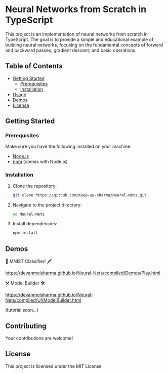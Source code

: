 # Neural Networks from Scratch in TypeScript

This project is an implementation of neural networks from scratch in TypeScript. The goal is to provide a simple and educational example of building neural networks, focusing on the fundamental concepts of forward and backward passes, gradient descent, and basic operations.

## Table of Contents

- [Getting Started](#getting-started)
  - [Prerequisites](#prerequisites)
  - [Installation](#installation)
- [Usage](#usage)
- [Demos](#demos)
- [License](#license)

## Getting Started
   
### Prerequisites

Make sure you have the following installed on your machine:

- [Node.js](https://nodejs.org/)
- [npm](https://www.npmjs.com/) (comes with Node.js)

### Installation

1. Clone the repository:

   ```bash
   git clone https://github.com/Keep-up-sharma/Neural-Nets.git
   ```

2. Navigate to the project directory:

   ```bash
   cd Neural-Nets
   ```

3. Install dependencies:

   ```bash
   npm install
   ```

## Demos

🧠 MNIST Classifier! 🖋️

https://devanmolsharma.github.io/Neural-Nets/compiled/Demos/Play.html

⚒️ Model Builder 🛠️

https://devanmolsharma.github.io/Neural-Nets/compiled/UI/ModelBuilder.html 

(tutorial soon...)

## Contributing

Your contributions are welcome!

## License

This project is licensed under the MIT License
